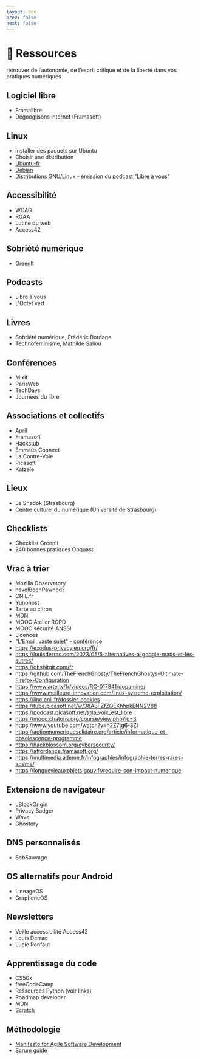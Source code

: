 ```yaml
---
layout: doc
prev: false
next: false
---
```


# 🧰 Ressources

retrouver de l’autonomie, de l’esprit critique et de la liberté dans vos pratiques numériques

## Logiciel libre

- Framalibre
- Dégooglisons internet (Framasoft)

## Linux

- Installer des paquets sur Ubuntu
- Choisir une distribution
- [Ubuntu-fr](https://www.ubuntu-fr.org/)
- [Debian](https://www.debian.org/index.fr.html)
- [Distributions GNU/Linux - émission du podcast "Libre à vous"](https://www.libreavous.org/10-distributions-gnu-linux-festival-des-libertes-numeriques-a-rennes-en-vente)

## Accessibilité

- WCAG
- RGAA
- Lutine du web
- Access42

## Sobriété numérique

- GreenIt

## Podcasts

- Libre à vous
- L'Octet vert

## Livres

- Sobriété numérique, Frédéric Bordage
- Technoféminisme, Mathilde Saliou

## Conférences

- Mixit
- ParisWeb
- TechDays
- Journées du libre

## Associations et collectifs

- April
- Framasoft
- Hackstub
- Emmaüs Connect
- La Contre-Voie
- Picasoft
- Katzele

## Lieux

- Le Shadok (Strasbourg)
- Centre culturel du numérique (Université de Strasbourg)

## Checklists 

- Checklist GreenIt
- 240 bonnes pratiques Opquast

## Vrac à trier

- Mozilla Observatory
- haveIBeenPawned?
- CNIL.fr
- Yunohost
- Tarte au citron
- MDN
- MOOC Atelier RGPD
- MOOC sécurité ANSSI
- Licences
- ["L’Email, vaste sujet" - conférence](https://www.octopuce.fr/conference-lemail-vaste-sujet-par-benjamin-sonntag/)
- https://exodus-privacy.eu.org/fr/
- https://louisderrac.com/2023/05/5-alternatives-a-google-maps-et-les-autres/
- https://ohshitgit.com/fr
- https://github.com/TheFrenchGhosty/TheFrenchGhostys-Ultimate-Firefox-Configuration
- https://www.arte.tv/fr/videos/RC-017841/dopamine/
- https://www.meilleure-innovation.com/linux-systeme-exploitation/
- https://linc.cnil.fr/dossier-cookies
- https://tube.picasoft.net/w/38AEFZfZQEKhhpkENN2V88
- https://podcast.picasoft.net/@la_voix_est_libre
- https://mooc.chatons.org/course/view.php?id=3
- https://www.youtube.com/watch?v=h2Z7tg6-3ZI
- https://actionnumeriquesolidaire.org/article/informatique-et-obsolescence-programme
- https://hackblossom.org/cybersecurity/
- https://affordance.framasoft.org/
- https://multimedia.ademe.fr/infographies/infographie-terres-rares-ademe/
- https://longuevieauxobjets.gouv.fr/reduire-son-impact-numerique

## Extensions de navigateur

- uBlockOrigin
- Privacy Badger
- Wave
- Ghostery

## DNS personnalisés

- SebSauvage

## OS alternatifs pour Android

- LineageOS
- GrapheneOS

## Newsletters

- Veille accessibilité Access42
- Louis Derrac
- Lucie Ronfaut

## Apprentissage du code

- CS50x
- freeCodeCamp
- Ressources Python (voir links)
- Roadmap developer
- MDN
- [Scratch](https://scratch.mit.edu/)

## Méthodologie

- [Manifesto for Agile Software Development](https://agilemanifesto.org/)
- [Scrum guide](https://scrumguides.org/scrum-guide.html)